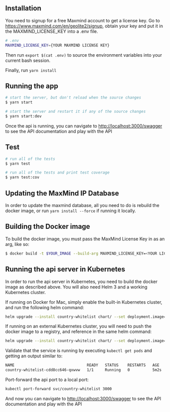 ## Installation

You need to signup for a free Maxmind account to get a license key. Go to https://www.maxmind.com/en/geolite2/signup, obtain your key and put it in the MAXMIND_LICENSE_KEY into a .env file.

```bash
# .env
MAXMIND_LICENSE_KEY={YOUR MAXMIND LICENSE KEY}
```
Then run `export $(cat .env)` to source the environment variables into your current bash session.

Finally, run `yarn install`

## Running the app

```bash
# start the server, but don't reload when the source changes
$ yarn start

# start the server and restart it if any of the source changes
$ yarn start:dev
```
Once the api is running, you can navigate to [http://localhost:3000/swagger](http://localhost:3000/swagger) to see the API documentation and play with the API

## Test

```bash
# run all of the tests
$ yarn test

# run all of the tests and print test coverage
$ yarn test:cov
```

## Updating the MaxMind IP Database
In order to update the maxmind database, all you need to do is rebuild the docker image, or run `yarn install --force` if running it locally.

## Building the Docker image
To build the docker image, you must pass the MaxMind License Key in as an arg, like so:
```bash
$ docker build -t $YOUR_IMAGE --build-arg MAXMIND_LICENSE_KEY=<YOUR LICENSE KEY> .
```

## Running the api server in Kubernetes
In order to run the api server in Kubernetes, you need to build the docker image as described above. You will also need Helm 3 and a working Kubernetes cluster.

If running on Docker for Mac, simply enable the built-in Kubernetes cluster, and run the following helm command:
```bash
helm upgrade --install country-whitelist chart/ --set deployment.image=$YOUR_IMAGE --set deployment.imagePullPolicy=Never
```

If running on an external Kubernetes cluster, you will need to push the docker image to a registry, and reference in the same helm command:
```bash
helm upgrade --install country-whitelist chart/ --set deployment.image=gcr.io/$YOUR_PROJECT/$YOUR_IMAGE
```

Validate that the service is running by executing `kubectl get pods` and getting an output similar to:
```bash
NAME                                READY   STATUS    RESTARTS   AGE
country-whitelist-cdd8cc646-qxwvw   1/1     Running   0          5m2s
```

Port-forward the api port to a local port:
```bash
kubectl port-forward svc/country-whitelist 3000
```

And now you can navigate to [http://localhost:3000/swagger](http://localhost:3000/swagger) to see the API documentation and play with the API